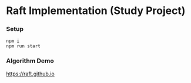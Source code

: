 # Raft Implementation (Study Project)
### Setup
```
npm i 
npm run start
```
### Algorithm Demo
https://raft.github.io
